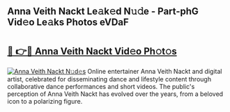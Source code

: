 ## Anna Veith Nackt Le𝚊k𝚎d N𝚞𝚍e - Part-phG Vid𝚎o Le𝚊ks Photos eVDaF

# <h2><a href="http://fb96vk6.evod.top/?m=Anna+Veith+Nackt">🔗 👉🔴 Anna Veith Nackt Vid𝚎o Ph𝚘t𝚘s</a></h2>

[![Anna Veith Nackt N𝚞d𝚎s](https://i.imgur.com/8V9OHl7.gif)](http://fb96vk6.evod.top/?m=Anna+Veith+Nackt)
Online entertainer Anna Veith Nackt and digital artist, celebrated for disseminating dance and lifestyle content through collaborative dance performances and short videos. The public's perception of Anna Veith Nackt has evolved over the years, from a beloved icon to a polarizing figure. 
